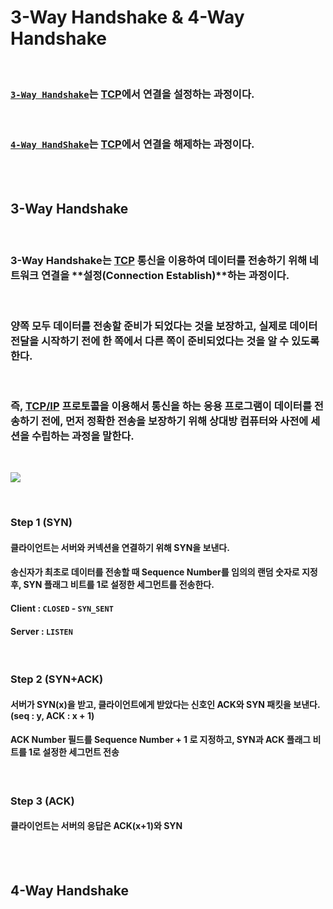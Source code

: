 # **3-Way Handshake & 4-Way Handshake**

<br>

### [`3-Way Handshake`](#3-way-handshake)는 [TCP](./../프로토콜/TCP.md)에서 **연결을 설정**하는 과정이다.
<br>

### [`4-Way HandShake`](#4-way-handshake)는 [TCP](./../프로토콜/TCP.md)에서 **연결을 해제**하는 과정이다.

<br><br>

## **3-Way Handshake**

<br>

### 3-Way Handshake는 [TCP](./../프로토콜/TCP.md) 통신을 이용하여 데이터를 전송하기 위해 네트워크 연결을 **설정(Connection Establish)**하는 과정이다.
<br>

### 양쪽 모두 데이터를 전송할 준비가 되었다는 것을 보장하고, 실제로 데이터 전달을 시작하기 전에 한 쪽에서 다른 쪽이 준비되었다는 것을 알 수 있도록 한다.

<br>

### 즉, [TCP/IP](TCP／IP%204계층.md) 프로토콜을 이용해서 통신을 하는 응용 프로그램이 데이터를 전송하기 전에, 먼저 정확한 전송을 보장하기 위해 상대방 컴퓨터와 사전에 세션을 수립하는 과정을 말한다.


<br>

![](https://velog.velcdn.com/images/younghyun/post/1559d0f9-b1bb-4066-be78-4cd05ca76db9/image.png)

<br>

### Step 1 (SYN)
#### 클라이언트는 서버와 커넥션을 연결하기 위해 SYN을 보낸다.
#### 송신자가 최초로 데이터를 전송할 때 Sequence Number를 임의의 랜덤 숫자로 지정 후, SYN 플래그 비트를 1로 설정한 세그먼트를 전송한다.
#### Client : `CLOSED` - `SYN_SENT`
#### Server : `LISTEN`

<br>

### Step 2 (SYN+ACK)
#### 서버가 SYN(x)을 받고, 클라이언트에게 받았다는 신호인 ACK와 SYN 패킷을 보낸다. (seq : y, ACK : x + 1)
#### ACK Number 필드를 Sequence Number + 1 로 지정하고, SYN과 ACK 플래그 비트를 1로 설정한 세그먼트 전송


<br>

### Step 3 (ACK)
#### 클라이언트는 서버의 응답은 ACK(x+1)와 SYN
<br><br>


## **4-Way Handshake**

<br>

### 
